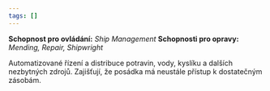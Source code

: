 ```yaml
---
tags: []
---
```

**Schopnost pro ovládání:** *Ship Management*
**Schopnosti pro opravy:**  *Mending, Repair, Shipwright*

Automatizované řízení a distribuce potravin, vody, kyslíku a dalších nezbytných zdrojů. Zajišťují, že posádka má neustále přístup k dostatečným zásobám.